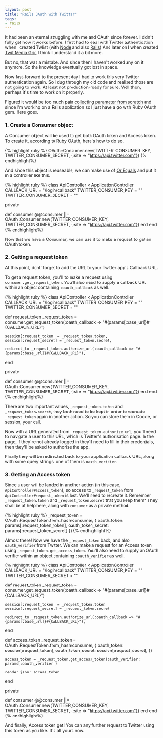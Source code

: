 ```yaml
---
layout: post
title: "Rails OAuth with Twitter"
tags:
- rails
---
```


It had been an eternal struggling with me and OAuth since forever.
I didn't fully get how it works before. I first had to deal with Twitter authentication when I created
Twlist (with [Node](https://github.com/phatograph/twlist) and also [Rails](https://github.com/phatograph/twlist-rails))
And later on I when created [Twit Media Grid](https://github.com/phatograph/mediagrid) I think I understand it a bit more.

But no, that was a mistake. And since then I haven't worked any on it anymore. So the knowledge eventually got lost in space.

Now fast-forward to the present day I had to work this very Twitter authentication again.
So I dug through my old code and realised those are not going to work. At least not production-ready for sure.
Well then, perhaps it's time to work on it properly.

Figured it would be too much pain [collecting parameter from scratch](https://developer.twitter.com/en/docs/basics/authentication/guides/authorizing-a-request)
and since I'm working on a Rails application so I just have a go with [Ruby OAuth](https://github.com/oauth-xx/oauth-ruby) gem. Here goes.

### 1. Create a Consumer object

A Consumer object will be used to get both OAuth token and Access token. To create it, according to Ruby OAuth, here's how to do so.

{% highlight ruby %}
OAuth::Consumer.new(TWITTER_CONSUMER_KEY, TWITTER_CONSUMER_SECRET, {:site => "https://api.twitter.com"})
{% endhighlight%}

And since this object is reuseable, we can make use of [Or Equals](http://www.rubyinside.com/what-rubys-double-pipe-or-equals-really-does-5488.html)
and put it in a controller like this.

{% highlight ruby %}
class ApiController < ApplicationController
  CALLBACK_URL = "/login/callback"
  TWITTER_CONSUMER_KEY = ""
  TWITTER_CONSUMER_SECRET = ""

private

  def consumer
    @@consumer ||= OAuth::Consumer.new(TWITTER_CONSUMER_KEY, TWITTER_CONSUMER_SECRET, {:site => "https://api.twitter.com"})
  end
end
{% endhighlight%}

Now that we have a Consumer, we can use it to make a request to get an OAuth token.

### 2. Getting a request token

At this point, dont' forget to add the URL to your Twitter app's Callback URL.

To get a request token, you'll to make a request using `consumer.get_request_token`.
You'll also need to supply a callback URL within an object containing `:oauth_callback` as well.

{% highlight ruby %}
class ApiController < ApplicationController
  CALLBACK_URL = "/login/callback"
  TWITTER_CONSUMER_KEY = ""
  TWITTER_CONSUMER_SECRET = ""

  def request_token
    _request_token = consumer.get_request_token(:oauth_callback => "#{params[:base_url]}#{CALLBACK_URL}")

    session[:request_token] = _request_token.token,
    session[:request_secret] = _request_token.secret,

    redirect_to _request_token.authorize_url(:oauth_callback => "#{params[:base_url]}#{CALLBACK_URL}"),
  end

private

  def consumer
    @@consumer ||= OAuth::Consumer.new(TWITTER_CONSUMER_KEY, TWITTER_CONSUMER_SECRET, {:site => "https://api.twitter.com"})
  end
end
{% endhighlight%}

There are two important values, `_request_token.token` and `_request_token.secret`, they both need to be kept
in order to recreate `_request_token` again in another action. So you can store them in Cookie, or session, your call.

Now with a URL generated from `_request_token.authorize_url`, you'll need to navigate a user to this URL, which is Twitter's authorisation page.
In the page, if they're not already logged in they'll need to fill in their credentials, then they'll be asked to authorise the app.

Finally they will be redirected back to your application callback URL, along with some query strings, one of them is `oauth_verifier`.

### 3. Getting an Access token

Since a user will be landed in another action (in this case, `ApiController#access_token`),
so access to `_request_token` from `ApiController#request_token` is lost.
We'll need to recreate it. Remember `_request_token.token` and `_request_token.secret` that you keep them?
They shall be at help here, along with `consumer` as a private method.

{% highlight ruby %}
_request_token = OAuth::RequestToken.from_hash(consumer, {
  oauth_token: params[:request_token_token],
  oauth_token_secret: params[:request_token_secret]
})
{% endhighlight%}

Almost there! Now we have the `_request_token` back, and also `oauth_verifier` from Twitter. We can make a request for an Access token
using `_request_token.get_access_token`.
You'll also need to supply an OAuth verifier within an object containing `:oauth_verifier` as well.

{% highlight ruby %}
class ApiController < ApplicationController
  CALLBACK_URL = "/login/callback"
  TWITTER_CONSUMER_KEY = ""
  TWITTER_CONSUMER_SECRET = ""

  def request_token
    _request_token = consumer.get_request_token(:oauth_callback => "#{params[:base_url]}#{CALLBACK_URL}")

    session[:request_token] = _request_token.token
    session[:request_secret] = _request_token.secret

    redirect_to _request_token.authorize_url(:oauth_callback => "#{params[:base_url]}#{CALLBACK_URL}"),
  end

  def access_token
    _request_token = OAuth::RequestToken.from_hash(consumer, {
      oauth_token: session[:request_token],
      oauth_token_secret: session[:request_secret],
    })

    access_token = _request_token.get_access_token(oauth_verifier: params[:oauth_verifier])

    render json: access_token
  end

private

  def consumer
    @@consumer ||= OAuth::Consumer.new(TWITTER_CONSUMER_KEY, TWITTER_CONSUMER_SECRET, {:site => "https://api.twitter.com"})
  end
end
{% endhighlight%}

And finally, Access token get! You can any further request to Twitter using this token as you like. It's all yours now.
